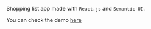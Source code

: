 Shopping list app made with `React.js` and `Semantic UI`.

You can check the demo [here](https://react-shopping-visan90.netlify.com/)
